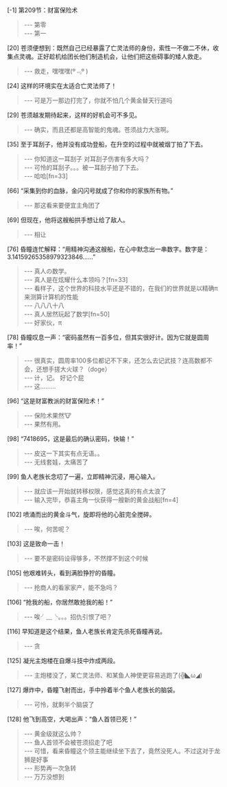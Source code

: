 
[-1] 第209节：财富保险术
>--- 第零<br>
>--- 第一<br>

[20] 苍须便想到：既然自己已经暴露了亡灵法师的身份，索性一不做二不休，收集点灵魂。正好趁机给团长他们制造机会，让他们把这些碍事的矮人救走。
>--- 救走，嘿嘿嘿(º﹃º )<br>

[24] 这样的环境实在太适合亡灵法师了！
>--- 可是万一那边打完了，你就不怕几个黄金替天行道吗<br>

[29] 苍须越发期待起来，这样的好机会可不多见。
>--- 确实，而且还都是高智能的鬼魂。苍须战力大涨啊。<br>

[35] 至于耳刮子，他并没有成功登船，在升空的过程中就被烟丁拍了下去。
>--- 你知道这一耳刮子 对耳刮子伤害有多大吗？<br>
>--- 可怜的耳刮子。。。被一耳刮子拍了下去。<br>
>--- 哈哈[fn=33]<br>

[66] “采集到你的血脉，金闪闪号就成了你和你的家族所有物。”
>--- 那这看来要便宜主角团了<br>

[69] 但现在，他将这艘船拱手想让给了敌人。
>--- 相让<br>

[76] 昏瞳连忙解释：“用精神沟通这艘船，在心中默念出一串数字。数字是：3.14159265358979323846……”
>--- 真人の数学。<br>
>--- 真人是在炫耀什么本领吗？[fn=33]<br>
>--- 看样子，这个世界的科技水平还是不错的，在我们的世界就是以精确π来测算计算机的性能<br>
>--- 八八八十八<br>
>--- 真人居然玩起了数学[fn=50]<br>
>--- 好家伙，π<br>

[78] 昏瞳叹息一声：“密码虽然有一百多位，但其实很好计。因为它就是圆周率！”
>--- 很真实，圆周率100多位都记不下来，还怎么去记武技？连高数都不会，还想手搓大火球？（doge）<br>
>--- 计，记。
好记个屁<br>
>--- 这………<br>

[96] “这是财富教派的财富保险术！”
>--- 保险术果然🐮<br>
>--- 果然有用。<br>

[98] “7418695，这是最后的确认密码，快输！”
>--- 皮这一下其实有点无语。。<br>
>--- 无线套娃，太痛苦了<br>

[99] 鱼人老族长念叨了一遍，立即精神沉浸，用心输入。
>--- 就应该一开始就转移权限，感觉这真的有点太浪了<br>
>--- 输入完毕，恭喜主角一伙获得一艘新的黄金战船[fn=4]<br>

[102] 喷涌而出的黄金斗气，旋即将他的心脏完全搅碎。
>--- 唉，何苦呢？<br>

[103] 这是致命一击！
>--- 要不是密码设得够多，不然撑不到这个时候<br>

[105] 他艰难转头，看到满脸狰狞的昏瞳。
>--- 抢商人的看家家产，能不急吗？<br>

[106] “抢我的船，你居然敢抢我的船！”
>--- 唉╯﹏╰。。。招仇引恨了吧？<br>

[116] 早知道是这个结果，鱼人老族长肯定先杀死昏瞳再说。
>--- 贪<br>

[125] 凝光主炮楼在自爆斗技中炸成两段。
>--- 主炮楼没了，某亡灵法师、和某鱼人神使更容易逃跑了(╬◣ω◢)<br>

[127] 爆炸中，昏瞳飞射而出，手中拎着半个鱼人老族长的脑袋。
>--- 可怜，就剩半个脑袋了<br>

[128] 他飞到高空，大喝出声：“鱼人首领已死！”
>--- 黄金级就这么帅？<br>
>--- 鱼人首领不会被苍须招走了吧<br>
>--- 可惜，看来昏瞳这个领主能继续坐下去了，竟然没死人。不过这对于龙狮是好事<br>
>--- 形势再一次急转<br>
>--- 万万没想到<br>
